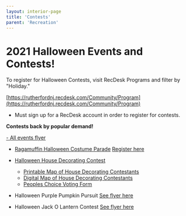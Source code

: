```yaml
---
layout: interior-page
title: 'Contests'
parent: 'Recreation'
---
```




# 2021 Halloween Events and Contests!

To register for Halloween Contests, visit RecDesk Programs and filter by "Holiday." 

[https://rutherfordnj.recdesk.com/Community/Program](https://rutherfordnj.recdesk.com/Community/Program)

* Must sign up for a RecDesk account in order to register for contests.


**Contests back by popular demand!**

[- All events flyer](https://storage.googleapis.com/static.rutherford-nj.com/recreation/contests/2021_Halloween_AllEvents.pdf)

- [Ragamuffin Halloween Costume Parade](https://storage.googleapis.com/static.rutherford-nj.com/recreation/contests/2021_Halloween_Ragamuffin.pdf) [Register here](https://rutherfordnj.recdesk.com/Community/Program/Detail?programId=115)

- [Halloween House Decorating Contest](https://storage.googleapis.com/static.rutherford-nj.com/recreation/contests/2021_Halloween_HouseDecor.pdf)
  - [Printable Map of House Decorating Contestants](https://storage.googleapis.com/static.rutherford-nj.com/recreation/contests/2021_HouseDecorating_MAP.pdf)
  - [Digital Map of House Decorating Contestants](https://www.google.com/maps/d/edit?mid=1u3vW0PmYoKeDJlmlCBjwxrURbI-4dXNN&usp=sharing)
  - [Peoples Choice Voting Form](https://docs.google.com/forms/d/e/1FAIpQLSeBMhhF5SerN6Gs1SJO9PG-ypIhDFDRmChIRj2INBKNXbnaTw/viewform)
  

- Halloween Purple Pumpkin Pursuit [See flyer here](https://storage.googleapis.com/static.rutherford-nj.com/recreation/contests/2021_Halloween_PurplePumpkin.pdf)

- Halloween Jack O Lantern Contest [See flyer here](https://storage.googleapis.com/static.rutherford-nj.com/recreation/contests/2021_Halloween_JackOLantern.pdf)
